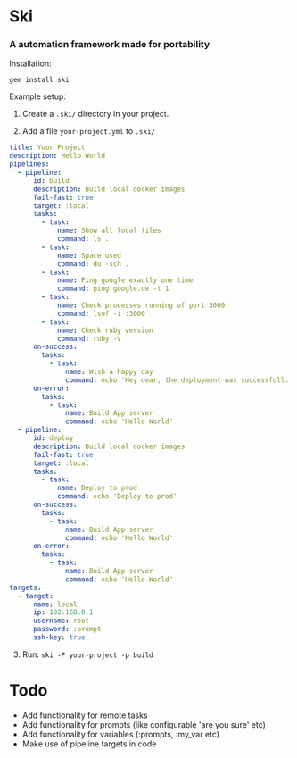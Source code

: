 # Ski
### A automation framework made for portability

Installation:

`gem install ski`

Example setup:

1. Create a `.ski/` directory in your project.

2. Add a file `your-project.yml` to `.ski/`

``` yaml
title: Your Project
description: Hello World
pipelines:
  - pipeline:
      id: build
      description: Build local docker images
      fail-fast: true
      target: :local
      tasks:
        - task:
            name: Show all local files
            command: ls .
        - task:
            name: Space used
            command: du -sch .
        - task:
            name: Ping google exactly one time
            command: ping google.de -t 1
        - task:
            name: Check processes running of port 3000
            command: lsof -i :3000
        - task:
            name: Check ruby version
            command: ruby -v
      on-success:
        tasks:
          - task:
              name: Wish a happy day
              command: echo 'Hey dear, the deployment was successfull. Have a nice day! :)'
      on-error:
        tasks:
          - task:
              name: Build App server
              command: echo 'Hello World'
  - pipeline:
      id: deploy
      description: Build local docker images
      fail-fast: true
      target: :local
      tasks:
        - task:
            name: Deploy to prod
            command: echo 'Deploy to prod'
      on-success:
        tasks:
          - task:
              name: Build App server
              command: echo 'Hello World'
      on-error:
        tasks:
          - task:
              name: Build App server
              command: echo 'Hello World'
targets:
  - target:
      name: local
      ip: 192.168.0.1
      username: root
      password: :prompt
      ssh-key: true
```

3. Run:
`ski -P your-project -p build`

# Todo

* Add functionality for remote tasks
* Add functionality for prompts (like configurable 'are you sure' etc)
* Add functionality for variables (:prompts, :my_var etc)
* Make use of pipeline targets in code
